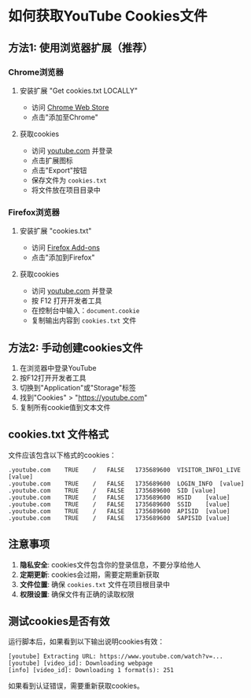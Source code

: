 # 如何获取YouTube Cookies文件

## 方法1: 使用浏览器扩展（推荐）

### Chrome浏览器
1. 安装扩展 "Get cookies.txt LOCALLY"
   - 访问 [Chrome Web Store](https://chrome.google.com/webstore/detail/get-cookiestxt-locally/cclelndahbckbenkjhflpdbgdldlbecc)
   - 点击"添加至Chrome"

2. 获取cookies
   - 访问 [youtube.com](https://youtube.com) 并登录
   - 点击扩展图标
   - 点击"Export"按钮
   - 保存文件为 `cookies.txt`
   - 将文件放在项目目录中

### Firefox浏览器
1. 安装扩展 "cookies.txt"
   - 访问 [Firefox Add-ons](https://addons.mozilla.org/en-US/firefox/addon/cookies-txt/)
   - 点击"添加到Firefox"

2. 获取cookies
   - 访问 [youtube.com](https://youtube.com) 并登录
   - 按 F12 打开开发者工具
   - 在控制台中输入：`document.cookie`
   - 复制输出内容到 `cookies.txt` 文件

## 方法2: 手动创建cookies文件

1. 在浏览器中登录YouTube
2. 按F12打开开发者工具
3. 切换到"Application"或"Storage"标签
4. 找到"Cookies" > "https://youtube.com"
5. 复制所有cookie值到文本文件

## cookies.txt 文件格式

文件应该包含以下格式的cookies：
```
.youtube.com	TRUE	/	FALSE	1735689600	VISITOR_INFO1_LIVE	[value]
.youtube.com	TRUE	/	FALSE	1735689600	LOGIN_INFO	[value]
.youtube.com	TRUE	/	FALSE	1735689600	SID	[value]
.youtube.com	TRUE	/	FALSE	1735689600	HSID	[value]
.youtube.com	TRUE	/	FALSE	1735689600	SSID	[value]
.youtube.com	TRUE	/	FALSE	1735689600	APISID	[value]
.youtube.com	TRUE	/	FALSE	1735689600	SAPISID	[value]
```

## 注意事项

1. **隐私安全**: cookies文件包含你的登录信息，不要分享给他人
2. **定期更新**: cookies会过期，需要定期重新获取
3. **文件位置**: 确保 `cookies.txt` 文件在项目根目录中
4. **权限设置**: 确保文件有正确的读取权限

## 测试cookies是否有效

运行脚本后，如果看到以下输出说明cookies有效：
```
[youtube] Extracting URL: https://www.youtube.com/watch?v=...
[youtube] [video_id]: Downloading webpage
[info] [video_id]: Downloading 1 format(s): 251
```

如果看到认证错误，需要重新获取cookies。
